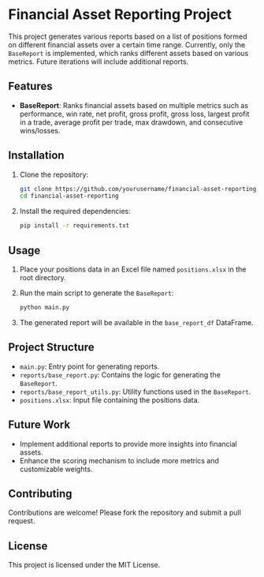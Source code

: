 # Financial Asset Reporting Project

This project generates various reports based on a list of positions formed on different financial assets over a certain time range. Currently, only the `BaseReport` is implemented, which ranks different assets based on various metrics. Future iterations will include additional reports.

## Features

- **BaseReport**: Ranks financial assets based on multiple metrics such as performance, win rate, net profit, gross profit, gross loss, largest profit in a trade, average profit per trade, max drawdown, and consecutive wins/losses.

## Installation

1. Clone the repository:
    ```sh
    git clone https://github.com/yourusername/financial-asset-reporting.git
    cd financial-asset-reporting
    ```

2. Install the required dependencies:
    ```sh
    pip install -r requirements.txt
    ```

## Usage

1. Place your positions data in an Excel file named `positions.xlsx` in the root directory.

2. Run the main script to generate the `BaseReport`:
    ```sh
    python main.py
    ```

3. The generated report will be available in the `base_report_df` DataFrame.

## Project Structure

- `main.py`: Entry point for generating reports.
- `reports/base_report.py`: Contains the logic for generating the `BaseReport`.
- `reports/base_report_utils.py`: Utility functions used in the `BaseReport`.
- `positions.xlsx`: Input file containing the positions data.

## Future Work

- Implement additional reports to provide more insights into financial assets.
- Enhance the scoring mechanism to include more metrics and customizable weights.

## Contributing

Contributions are welcome! Please fork the repository and submit a pull request.

## License

This project is licensed under the MIT License.